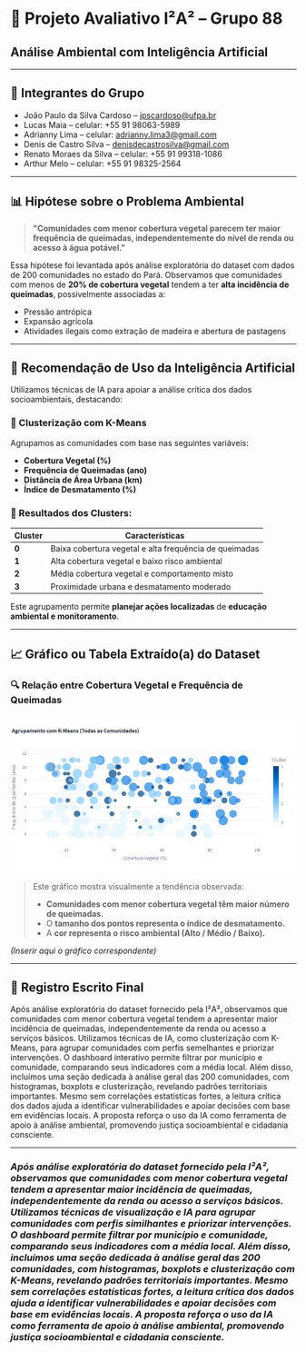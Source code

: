 # 🌱 Projeto Avaliativo I²A² – Grupo 88
## Análise Ambiental com Inteligência Artificial

---

## 👥 Integrantes do Grupo
- João Paulo da Silva Cardoso – jpscardoso@ufpa.br
- Lucas Maia – celular: +55 91 98063-5989
- Adrianny Lima – celular: adrianny.lima3@gmail.com
- Denis de Castro Silva – denisdecastrosilva@gmail.com
- Renato Moraes da Silva – celular: +55 91 99318-1086
- Arthur Melo – celular: +55 91 98325-2564
---

## 📊 Hipótese sobre o Problema Ambiental
> **"Comunidades com menor cobertura vegetal parecem ter maior frequência de queimadas, independentemente do nível de renda ou acesso à água potável."**

Essa hipótese foi levantada após análise exploratória do dataset com dados de 200 comunidades no estado do Pará. Observamos que comunidades com menos de **20% de cobertura vegetal** tendem a ter **alta incidência de queimadas**, possivelmente associadas a:

- Pressão antrópica  
- Expansão agrícola  
- Atividades ilegais como extração de madeira e abertura de pastagens  

---

## 🤖 Recomendação de Uso da Inteligência Artificial
Utilizamos técnicas de IA para apoiar a análise crítica dos dados socioambientais, destacando:

### 🔹 Clusterização com K-Means
Agrupamos as comunidades com base nas seguintes variáveis:

- **Cobertura Vegetal (%)**  
- **Frequência de Queimadas (ano)**  
- **Distância de Área Urbana (km)**  
- **Índice de Desmatamento (%)**  

### 🔸 Resultados dos Clusters:

| **Cluster** | **Características**                                         |
|--------------|-------------------------------------------------------------|
| **0**        | Baixa cobertura vegetal e alta frequência de queimadas     |
| **1**        | Alta cobertura vegetal e baixo risco ambiental             |
| **2**        | Média cobertura vegetal e comportamento misto              |
| **3**        | Proximidade urbana e desmatamento moderado                 |

Este agrupamento permite **planejar ações localizadas** de **educação ambiental e monitoramento**.

---

## 📈 Gráfico ou Tabela Extraído(a) do Dataset
### 🔍 Relação entre **Cobertura Vegetal** e **Frequência de Queimadas**

![Gráfico de Cobertura Vegetal e Queimadas](grafico.png)


> Este gráfico mostra visualmente a tendência observada:
> - **Comunidades com menor cobertura vegetal têm maior número de queimadas.**  
> - O **tamanho dos pontos representa o índice de desmatamento.**  
> - A **cor representa o risco ambiental (Alto / Médio / Baixo).**

*(Inserir aqui o gráfico correspondente)*

---

## 🧠 Registro Escrito Final
Após análise exploratória do dataset fornecido pela I²A², observamos que comunidades com menor cobertura vegetal tendem a apresentar maior incidência de queimadas, independentemente da renda ou acesso a serviços básicos. Utilizamos técnicas de IA, como clusterização com K-Means, para agrupar comunidades com perfis semelhantes e priorizar intervenções. O dashboard interativo permite filtrar por município e comunidade, comparando seus indicadores com a média local. Além disso, incluímos uma seção dedicada à análise geral das 200 comunidades, com histogramas, boxplots e clusterização, revelando padrões territoriais importantes. Mesmo sem correlações estatísticas fortes, a leitura crítica dos dados ajuda a identificar vulnerabilidades e apoiar decisões com base em evidências locais. A proposta reforça o uso da IA como ferramenta de apoio à análise ambiental, promovendo justiça socioambiental e cidadania consciente.

---




### ***Após análise exploratória do dataset fornecido pela I²A², observamos que comunidades com menor cobertura vegetal tendem a apresentar maior incidência de queimadas, independentemente da renda ou acesso a serviços básicos. Utilizamos técnicas de visualização e IA para agrupar comunidades com perfis similhantes e priorizar intervenções. O dashboard permite filtrar por município e comunidade, comparando seus indicadores com a média local. Além disso, incluímos uma seção dedicada à análise geral das 200 comunidades, com histogramas, boxplots e clusterização com K-Means, revelando padrões territoriais importantes. Mesmo sem correlações estatísticas fortes, a leitura crítica dos dados ajuda a identificar vulnerabilidades e apoiar decisões com base em evidências locais. A proposta reforça o uso da IA como ferramenta de apoio à análise ambiental, promovendo justiça socioambiental e cidadania consciente.***
    
